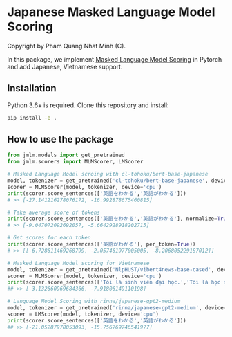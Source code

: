 # Japanese Masked Language Model Scoring

Copyright by Pham Quang Nhat Minh (C).

In this package, we implement [Masked Language Model Scoring](https://arxiv.org/abs/1910.14659) in Pytorch and add Japanese, Vietnamese support.

## Installation

Python 3.6+ is required. Clone this repository and install:
```bash
pip install -e .
```

## How to use the package

```python
from jmlm.models import get_pretrained
from jmlm.scorers import MLMScorer, LMScorer

# Masked Language Model scroing with cl-tohoku/bert-base-japanese
model, tokenizer = get_pretrained('cl-tohoku/bert-base-japanese', device='cpu')
scorer = MLMScorer(model, tokenizer, device='cpu')
print(scorer.score_sentences(['英語をわかる','英語がわかる']))
# >> [-27.141216278076172, -16.992878675460815]

# Take average score of tokens
print(scorer.score_sentences(['英語をわかる','英語がわかる'], normalize=True))
# >> [-9.047072092692057, -5.6642928918202715]

# Get scores for each token
print(scorer.score_sentences(['英語がわかる'], per_token=True))
# >> [[-6.728611469268799, -2.057461977005005, -8.206805229187012]]

# Masked Language Model scoring for Vietnamese
model, tokenizer = get_pretrained('NlpHUST/vibert4news-base-cased', device='cpu')
scorer = MLMScorer(model, tokenizer, device='cpu')
print(scorer.score_sentences(['Tôi là sinh viên đại học.','Tôi là học sinh đại học']))
## >> [-3.132660969684366, -7.91806149110198]

# Language Model Scoring with rinna/japanese-gpt2-medium
model, tokenizer = get_pretrained('rinna/japanese-gpt2-medium', device='cpu')
scorer = LMScorer(model, tokenizer, device='cpu')
print(scorer.score_sentences(['英語をわかる','英語がわかる']))
## >> [-21.05287978053093, -15.756769746541977]
```


